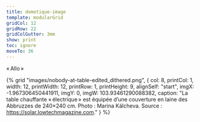 ```yaml
---
title: domotique-image
template: modularGrid
gridCol: 12
gridRow: 22
gridColGutter: 3mm
show: print
toc: ignore
moveTo: 36
---
```


« Allo »



{% grid "images/nobody-at-table-edited_dithered.png", { 
  col: 8,
  printCol: 1,
  width: 12,
  printWidth: 12,
  printRow: 1,
  printHeight: 9,
  alignSelf: "start",
  imgX: -1.967306450441911,
  imgY: 0,
  imgW: 103.93461290088382,
  caption: "La table chauffante « électrique » est équipée d’une couverture en laine des Abbruzzes de 240×240 cm. Photo : Marina Kálcheva. Source : https://solar.lowtechmagazine.com."
} %}





